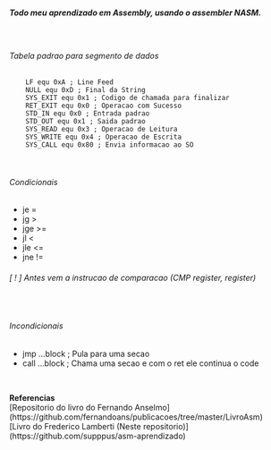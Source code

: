 ##### Todo meu aprendizado em Assembly, usando o assembler NASM.

</br>

###### Tabela padrao para segmento de dados

```
    LF equ 0xA ; Line Feed
    NULL equ 0xD ; Final da String
    SYS_EXIT equ 0x1 ; Codigo de chamada para finalizar
    RET_EXIT equ 0x0 ; Operacao com Sucesso
    STD_IN equ 0x0 ; Entrada padrao
    STD_OUT equ 0x1 ; Saida padrao
    SYS_READ equ 0x3 ; Operacao de Leitura
    SYS_WRITE equ 0x4 ; Operacao de Escrita
    SYS_CALL equ 0x80 ; Envia informacao ao SO
```

</br>

###### Condicionais

<ul>
    <li>je = </li>
    <li>jg ></li>
    <li>jge >=</li>
    <li>jl <</li>
    <li>jle <=</li>
    <li>jne !=</li>
</ul>

###### [ ! ] Antes vem a instrucao de comparacao (CMP register, register)

</br>

###### Incondicionais

<ul>
    <li>jmp ...block ; Pula para uma secao</li>
    <li>call ...block ; Chama uma secao e com o ret ele continua o code</li>
</ul>

</br>

<footer>
    <p> 
        <strong>Referencias</strong> 
        </br>
        [Repositorio do livro do Fernando Anselmo](https://github.com/fernandoans/publicacoes/tree/master/LivroAsm)
        </br>
        [Livro do Frederico Lamberti (Neste repositorio)](https://github.com/supppus/asm-aprendizado)
    </p>
</footer>